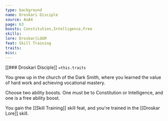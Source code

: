 ```yaml
---
type: background
name: Droskari Disciple 
source: AoA4
page: 63
boosts: Constitution,Intelligence,Free
skills: 
lore: Droskar|LOGM
feat: Skill Training
traits: 
misc: 
---
```


[[### Droskari Disciple]]
`=this.traits`


You grew up in the church of the Dark Smith, where you learned the value of hard work and achieving vocational mastery.

Choose two ability boosts. One must be to Constitution or Intelligence, and one is a free ability boost.

You gain the [[Skill Training]] skill feat, and you're trained in the [[Droskar Lore]] skill.

